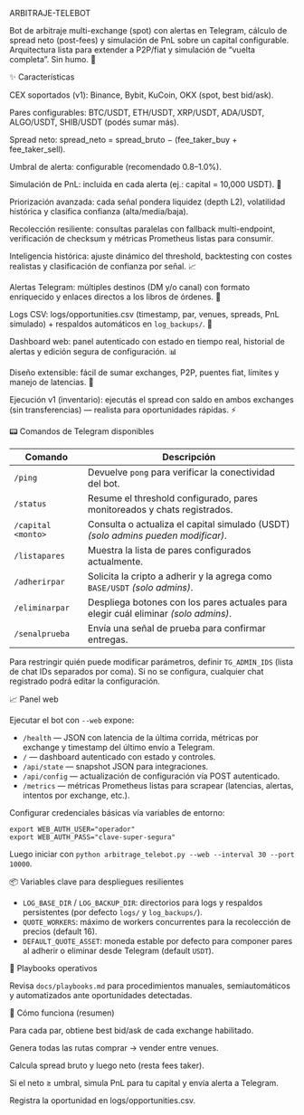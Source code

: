 ARBITRAJE-TELEBOT

Bot de arbitraje multi-exchange (spot) con alertas en Telegram, cálculo de spread neto (post-fees) y simulación de PnL sobre un capital configurable.
Arquitectura lista para extender a P2P/fiat y simulación de “vuelta completa”. Sin humo. 🚀

✨ Características

CEX soportados (v1): Binance, Bybit, KuCoin, OKX (spot, best bid/ask).

Pares configurables: BTC/USDT, ETH/USDT, XRP/USDT, ADA/USDT, ALGO/USDT, SHIB/USDT (podés sumar más).

Spread neto: spread_neto = spread_bruto − (fee_taker_buy + fee_taker_sell).

Umbral de alerta: configurable (recomendado 0.8–1.0%).

Simulación de PnL: incluida en cada alerta (ej.: capital = 10,000 USDT). 🧮

Priorización avanzada: cada señal pondera liquidez (depth L2), volatilidad histórica y clasifica confianza (alta/media/baja).

Recolección resiliente: consultas paralelas con fallback multi-endpoint, verificación de checksum y métricas Prometheus listas para consumir.

Inteligencia histórica: ajuste dinámico del threshold, backtesting con costes realistas y clasificación de confianza por señal. 📈

Alertas Telegram: múltiples destinos (DM y/o canal) con formato enriquecido y enlaces directos a los libros de órdenes. 🔔

Logs CSV: logs/opportunities.csv (timestamp, par, venues, spreads, PnL simulado) + respaldos automáticos en `log_backups/`. 🧾

Dashboard web: panel autenticado con estado en tiempo real, historial de alertas y edición segura de configuración. 📊

Diseño extensible: fácil de sumar exchanges, P2P, puentes fiat, límites y manejo de latencias. 🧰

Ejecución v1 (inventario): ejecutás el spread con saldo en ambos exchanges (sin transferencias) — realista para oportunidades rápidas. ⚡

📟 Comandos de Telegram disponibles

| Comando | Descripción |
| --- | --- |
| `/ping` | Devuelve `pong` para verificar la conectividad del bot. |
| `/status` | Resume el threshold configurado, pares monitoreados y chats registrados. |
| `/capital <monto>` | Consulta o actualiza el capital simulado (USDT) _(solo admins pueden modificar)_. |
| `/listapares` | Muestra la lista de pares configurados actualmente. |
| `/adherirpar` | Solicita la cripto a adherir y la agrega como `BASE/USDT` _(solo admins)_. |
| `/eliminarpar` | Despliega botones con los pares actuales para elegir cuál eliminar _(solo admins)_. |
| `/senalprueba` | Envía una señal de prueba para confirmar entregas. |

Para restringir quién puede modificar parámetros, definir `TG_ADMIN_IDS` (lista de chat IDs separados por coma). Si no se configura, cualquier chat registrado podrá editar la configuración.

📈 Panel web

Ejecutar el bot con `--web` expone:

- `/health` — JSON con latencia de la última corrida, métricas por exchange y timestamp del último envío a Telegram.
- `/` — dashboard autenticado con estado y controles.
- `/api/state` — snapshot JSON para integraciones.
- `/api/config` — actualización de configuración vía POST autenticado.
- `/metrics` — métricas Prometheus listas para scrapear (latencias, alertas, intentos por exchange, etc.).

Configurar credenciales básicas vía variables de entorno:

```
export WEB_AUTH_USER="operador"
export WEB_AUTH_PASS="clave-super-segura"
```

Luego iniciar con `python arbitrage_telebot.py --web --interval 30 --port 10000`.

📦 Variables clave para despliegues resilientes

- `LOG_BASE_DIR` / `LOG_BACKUP_DIR`: directorios para logs y respaldos persistentes (por defecto `logs/` y `log_backups/`).
- `QUOTE_WORKERS`: máximo de workers concurrentes para la recolección de precios (default 16).
- `DEFAULT_QUOTE_ASSET`: moneda estable por defecto para componer pares al adherir o eliminar desde Telegram (default `USDT`).

🔎 Playbooks operativos

Revisa `docs/playbooks.md` para procedimientos manuales, semiautomáticos y automatizados ante oportunidades detectadas.

🧠 Cómo funciona (resumen)

Para cada par, obtiene best bid/ask de cada exchange habilitado.

Genera todas las rutas comprar → vender entre venues.

Calcula spread bruto y luego neto (resta fees taker).

Si el neto ≥ umbral, simula PnL para tu capital y envía alerta a Telegram.

Registra la oportunidad en logs/opportunities.csv.
